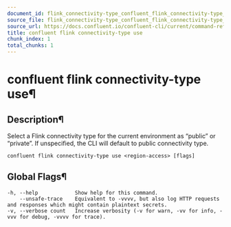 ```yaml
---
document_id: flink_connectivity-type_confluent_flink_connectivity-type_use_chunk_1
source_file: flink_connectivity-type_confluent_flink_connectivity-type_use.md
source_url: https://docs.confluent.io/confluent-cli/current/command-reference/flink/connectivity-type/confluent_flink_connectivity-type_use.html
title: confluent flink connectivity-type use
chunk_index: 1
total_chunks: 1
---
```


# confluent flink connectivity-type use¶

## Description¶

Select a Flink connectivity type for the current environment as “public” or “private”. If unspecified, the CLI will default to public connectivity type.

    confluent flink connectivity-type use <region-access> [flags]

## Global Flags¶

    -h, --help            Show help for this command.
        --unsafe-trace    Equivalent to -vvvv, but also log HTTP requests and responses which might contain plaintext secrets.
    -v, --verbose count   Increase verbosity (-v for warn, -vv for info, -vvv for debug, -vvvv for trace).
